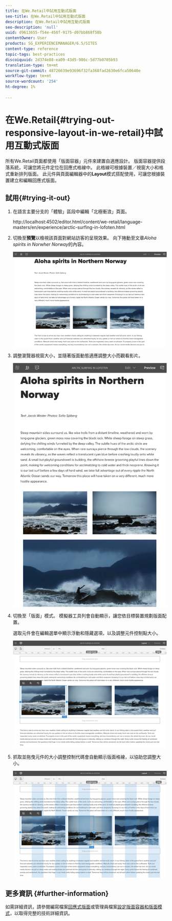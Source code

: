 ```yaml
---
title: 在We.Retail中試用互動式版面
seo-title: 在We.Retail中試用互動式版面
description: 在We.Retail中試用互動式版面
seo-description: 'null'
uuid: d9613655-f54e-458f-9175-d07bb868f58b
contentOwner: User
products: SG_EXPERIENCEMANAGER/6.5/SITES
content-type: reference
topic-tags: best-practices
discoiquuid: 2d374e88-ea09-43d5-986c-5d77b0705b93
translation-type: tm+mt
source-git-commit: 48726639e93696f32fa368fad2630e6fca50640e
workflow-type: tm+mt
source-wordcount: '254'
ht-degree: 1%

---
```



# 在We.Retail{#trying-out-responsive-layout-in-we-retail}中試用互動式版面

所有We.Retail頁面都使用「版面容器」元件來建置自適應設計。 版面容器提供段落系統，可讓您將元件定位在回應式格線中。 此格線可根據裝置／視窗大小和格式重新排列版面。 此元件與頁面編輯器中的&#x200B;**Layout**&#x200B;模式搭配使用，可讓您根據裝置建立和編輯回應式版面。

## 試用{#trying-it-out}

1. 在語言主要分支的「體驗」區段中編輯「北極衝浪」頁面。

   http://localhost:4502/editor.html/content/we-retail/language-masters/en/experience/arctic-surfing-in-lofoten.html

1. 切換至&#x200B;**預覽**&#x200B;以檢視該頁面對網站訪客的呈現效果。 向下捲動至文章&#x200B;*Aloha spirits in Norwher Norway*&#x200B;的內容。

   ![chlimage_1-178](assets/chlimage_1-178.png)

1. 調整瀏覽器視窗大小，並隨著版面動態適應調整大小而觀看影片。

   ![chlimage_1-179](assets/chlimage_1-179.png)

1. 切換至「版面」模式。 模擬器工具列會自動顯示，讓您依目標裝置規劃版面配置。

   選取元件會在編輯選單中顯示浮動和隱藏選項，以及調整元件控制點大小。

   ![chlimage_1-180](assets/chlimage_1-180.png)

1. 抓取並拖曳元件的大小調整控制代碼會自動顯示版面格線，以協助您調整大小。

   ![chlimage_1-181](assets/chlimage_1-181.png)

## 更多資訊 {#further-information}

如需詳細資訊，請參閱編寫檔案[回應式版面](/help/sites-authoring/responsive-layout.md)或管理員檔案[設定版面容器和版面模式](/help/sites-administering/configuring-responsive-layout.md)，以取得完整的技術詳細資訊。

